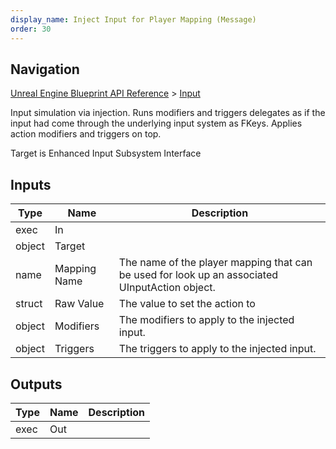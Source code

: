 ```yaml
---
display_name: Inject Input for Player Mapping (Message)
order: 30
---
```

## Navigation

[Unreal Engine Blueprint API Reference](https://dev.epicgames.com/documentation/en-us/unreal-engine/BlueprintAPI) > [Input](https://dev.epicgames.com/documentation/en-us/unreal-engine/BlueprintAPI/Input)

Input simulation via injection. Runs modifiers and triggers delegates as if the input had come through the underlying input system as FKeys.
Applies action modifiers and triggers on top.

Target is Enhanced Input Subsystem Interface

## Inputs

| Type | Name | Description |
| --- | --- | --- |
| exec | In |  |
| object | Target |  |
| name | Mapping Name | The name of the player mapping that can be used for look up an associated UInputAction object. |
| struct | Raw Value | The value to set the action to |
| object | Modifiers | The modifiers to apply to the injected input. |
| object | Triggers | The triggers to apply to the injected input. |

## Outputs

| Type | Name | Description |
| --- | --- | --- |
| exec | Out |  |
